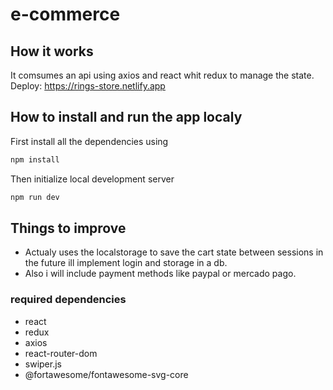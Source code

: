 # e-commerce

## How it works 
It comsumes an api using axios and react whit redux to manage the state.
<br/>Deploy: https://rings-store.netlify.app

## How to install and run the app localy
 First install all the dependencies using
 ```bash
npm install
```
  Then initialize local development server
```bash
npm run dev
```
## Things to improve
- Actualy uses the localstorage to save the cart state between sessions
in the future ill implement login and storage in a db.
- Also i will include payment methods like paypal or mercado pago.

### required dependencies
- react
- redux
- axios
- react-router-dom
- swiper.js
- @fortawesome/fontawesome-svg-core
